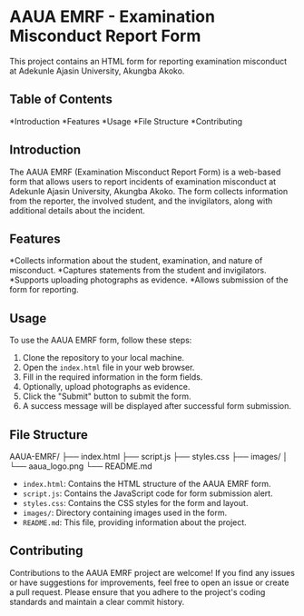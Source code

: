 # AAUA EMRF - Examination Misconduct Report Form
This project contains an HTML form for reporting examination misconduct at Adekunle Ajasin University, Akungba Akoko.

## Table of Contents
*Introduction
*Features
*Usage
*File Structure
*Contributing

## Introduction
The AAUA EMRF (Examination Misconduct Report Form) is a web-based form that allows
users to report incidents of examination misconduct at Adekunle Ajasin University,
Akungba Akoko. The form collects information from the reporter, the involved student,
and the invigilators, along with additional details about the incident.

## Features
*Collects information about the student, examination, and nature of misconduct.
*Captures statements from the student and invigilators.
*Supports uploading photographs as evidence.
*Allows submission of the form for reporting.

## Usage
To use the AAUA EMRF form, follow these steps:

1. Clone the repository to your local machine.
2. Open the `index.html` file in your web browser.
3. Fill in the required information in the form fields.
4. Optionally, upload photographs as evidence.
5. Click the "Submit" button to submit the form.
6. A success message will be displayed after successful form submission.

## File Structure
AAUA-EMRF/
├── index.html
├── script.js
├── styles.css
├── images/
│   └── aaua_logo.png
└── README.md

* `index.html`: Contains the HTML structure of the AAUA EMRF form.
* `script.js`: Contains the JavaScript code for form submission alert.
* `styles.css`: Contains the CSS styles for the form and layout.
* `images/`: Directory containing images used in the form.
* `README.md`: This file, providing information about the project.

## Contributing
Contributions to the AAUA EMRF project are welcome! If you find any issues or have
suggestions for improvements, feel free to open an issue or create a pull request. 
Please ensure that you adhere to the project's coding standards and maintain a clear 
commit history.

